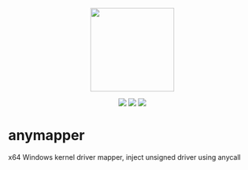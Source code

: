 <p align="center">
<img src="logo.png" width="170" height="170">
</p>

<p align="center">
<img src="https://img.shields.io/github/workflow/status/kkent030315/anymapper/MSBuild?style=for-the-badge">
<img src="https://img.shields.io/badge/platform-win--64-00a2ed?style=for-the-badge">
<img src="https://img.shields.io/github/license/kkent030315/anymapper?style=for-the-badge">
</p>

# anymapper

x64 Windows kernel driver mapper, inject unsigned driver using anycall

<p al